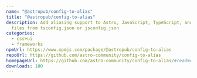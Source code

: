 ```yaml
---
name: "@astropub/config-to-alias"
title: "@astropub/config-to-alias"
description: Add aliasing support to Astro, JavaScript, TypeScript, and CSS
  files from tsconfig.json or jsconfig.json
categories:
  - css+ui
  - frameworks
npmUrl: https://www.npmjs.com/package/@astropub/config-to-alias
repoUrl: https://github.com/astro-community/config-to-alias
homepageUrl: https://github.com/astro-community/config-to-alias/#readme
downloads: 100
---
```

